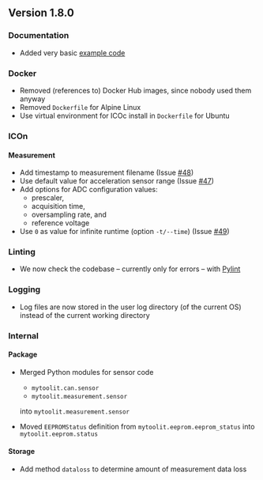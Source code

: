 ## Version 1.8.0

### Documentation

- Added very basic [example code](https://mytoolit.github.io/ICOc/#code-examples)

### Docker

- Removed (references to) Docker Hub images, since nobody used them anyway
- Removed `Dockerfile` for Alpine Linux
- Use virtual environment for ICOc install in `Dockerfile` for Ubuntu

### ICOn

#### Measurement

- Add timestamp to measurement filename (Issue [#48](https://github.com/MyTooliT/ICOc/issues/48))
- Use default value for acceleration sensor range (Issue [#47](https://github.com/MyTooliT/ICOc/issues/47))
- Add options for ADC configuration values:
  - prescaler,
  - acquisition time,
  - oversampling rate, and
  - reference voltage
- Use `0` as value for infinite runtime (option `-t/--time`) (Issue [#49](https://github.com/MyTooliT/ICOc/issues/49))

### Linting

- We now check the codebase – currently only for errors – with [Pylint](https://github.com/PyCQA/pylint)

### Logging

- Log files are now stored in the user log directory (of the current OS) instead of the current working directory

### Internal

#### Package

- Merged Python modules for sensor code

  - `mytoolit.can.sensor`
  - `mytoolit.measurement.sensor`

  into `mytoolit.measurement.sensor`

- Moved `EEPROMStatus` definition from `mytoolit.eeprom.eeprom_status` into `mytoolit.eeprom.status`

#### Storage

- Add method `dataloss` to determine amount of measurement data loss
